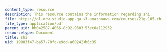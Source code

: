 ```yaml
---
content_type: resource
description: This resource contains the information regarding shi.
file: https://ol-ocw-studio-app-qa.s3.amazonaws.com/courses/21g-105-chinese-v-regular-chinese-cultures-society-fall-2003/19883f47ba5770fce9dda602423b6c35_MIT21G_105F03_shi.pdf
file_type: application/pdf
parent_uid: bb042587-4066-8c92-9303-53ec0a112932
resourcetype: Document
title: shi
uid: 19883f47-ba57-70fc-e9dd-a602423b6c35
---
```

